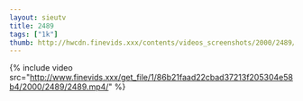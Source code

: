 ```yaml
--- 
layout: sieutv
title: 2489
tags: ["1k"]
thumb: http://hwcdn.finevids.xxx/contents/videos_screenshots/2000/2489/preview.mp4.jpg
---
```

{% include video src="http://www.finevids.xxx/get_file/1/86b21faad22cbad37213f205304e58b4/2000/2489/2489.mp4/" %} 
